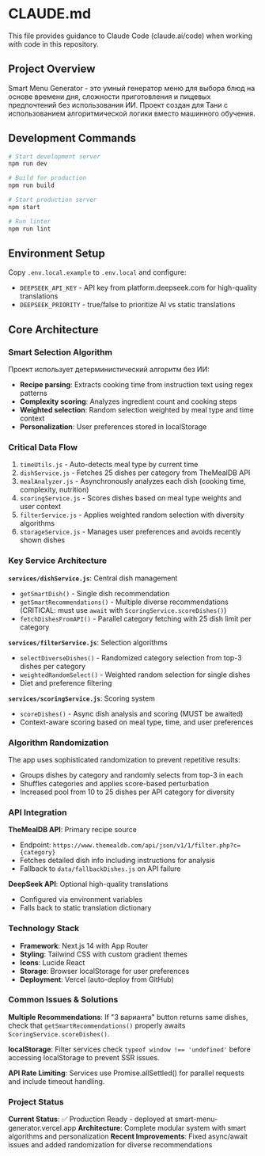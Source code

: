 # CLAUDE.md

This file provides guidance to Claude Code (claude.ai/code) when working with code in this repository.

## Project Overview

Smart Menu Generator - это умный генератор меню для выбора блюд на основе времени дня, сложности приготовления и пищевых предпочтений без использования ИИ. Проект создан для Тани с использованием алгоритмической логики вместо машинного обучения.

## Development Commands

```bash
# Start development server
npm run dev

# Build for production
npm run build

# Start production server
npm start

# Run linter
npm run lint
```

## Environment Setup

Copy `.env.local.example` to `.env.local` and configure:
- `DEEPSEEK_API_KEY` - API key from platform.deepseek.com for high-quality translations
- `DEEPSEEK_PRIORITY` - true/false to prioritize AI vs static translations

## Core Architecture

### Smart Selection Algorithm
Проект использует детерминистический алгоритм без ИИ:
- **Recipe parsing**: Extracts cooking time from instruction text using regex patterns
- **Complexity scoring**: Analyzes ingredient count and cooking steps
- **Weighted selection**: Random selection weighted by meal type and time context
- **Personalization**: User preferences stored in localStorage

### Critical Data Flow
1. `timeUtils.js` - Auto-detects meal type by current time
2. `dishService.js` - Fetches 25 dishes per category from TheMealDB API
3. `mealAnalyzer.js` - Asynchronously analyzes each dish (cooking time, complexity, nutrition)
4. `scoringService.js` - Scores dishes based on meal type weights and user context
5. `filterService.js` - Applies weighted random selection with diversity algorithms
6. `storageService.js` - Manages user preferences and avoids recently shown dishes

### Key Service Architecture

**`services/dishService.js`**: Central dish management
- `getSmartDish()` - Single dish recommendation
- `getSmartRecommendations()` - Multiple diverse recommendations (CRITICAL: must use `await` with `ScoringService.scoreDishes()`)
- `fetchDishesFromAPI()` - Parallel category fetching with 25 dish limit per category

**`services/filterService.js`**: Selection algorithms  
- `selectDiverseDishes()` - Randomized category selection from top-3 dishes per category
- `weightedRandomSelect()` - Weighted random selection for single dishes
- Diet and preference filtering

**`services/scoringService.js`**: Scoring system
- `scoreDishes()` - Async dish analysis and scoring (MUST be awaited)
- Context-aware scoring based on meal type, time, and user preferences

### Algorithm Randomization
The app uses sophisticated randomization to prevent repetitive results:
- Groups dishes by category and randomly selects from top-3 in each
- Shuffles categories and applies score-based perturbation
- Increased pool from 10 to 25 dishes per API category for diversity

### API Integration

**TheMealDB API**: Primary recipe source
- Endpoint: `https://www.themealdb.com/api/json/v1/1/filter.php?c={category}`
- Fetches detailed dish info including instructions for analysis
- Fallback to `data/fallbackDishes.js` on API failure

**DeepSeek API**: Optional high-quality translations
- Configured via environment variables
- Falls back to static translation dictionary

### Technology Stack

- **Framework**: Next.js 14 with App Router
- **Styling**: Tailwind CSS with custom gradient themes
- **Icons**: Lucide React
- **Storage**: Browser localStorage for user preferences
- **Deployment**: Vercel (auto-deploy from GitHub)

### Common Issues & Solutions

**Multiple Recommendations**: If "3 варианта" button returns same dishes, check that `getSmartRecommendations()` properly awaits `ScoringService.scoreDishes()`.

**localStorage**: Filter services check `typeof window !== 'undefined'` before accessing localStorage to prevent SSR issues.

**API Rate Limiting**: Services use Promise.allSettled() for parallel requests and include timeout handling.

### Project Status

**Current Status**: ✅ Production Ready - deployed at smart-menu-generator.vercel.app
**Architecture**: Complete modular system with smart algorithms and personalization
**Recent Improvements**: Fixed async/await issues and added randomization for diverse recommendations